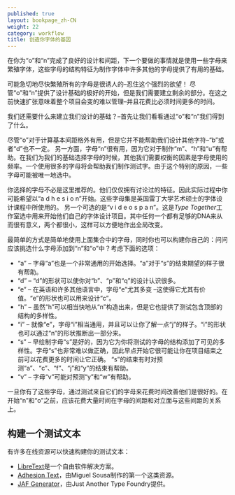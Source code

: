 ```yaml
---
published: true
layout: bookpage_zh-CN
weight: 22
category: workflow
title: 创造你字体的基因
---
```


在你为“o”和“n”完成了良好的设计和间距，下一个要做的事情就是使用一些字母来繁殖字体，这些字母的结构特征为制作字体中许多其他的字母提供了有用的基础。

可能急切地尽快繁殖所有的字母是很诱人的&ndash;忍住这个强烈的欲望！
尽管“o”和“n”提供了设计基础的极好的开始，但是我们需要建立剩余的部分。在这之前快速扩张意味着整个项目会变的难以管理&ndash;并且花费比必须时间更多的时间。

我们还需要什么来建立我们设计的基础？&ndash;首先让我们看看通过“o”和“n”我们得到了什么。

尽管“o”对于计算基本间距格外有用，但是它并不能帮助我们设计其他字符&ndash;“b”或者“d”也不一定。
另一方面，字母“n”很有用，因为它对于制作“m”、“h”和“u”有帮助。在我们为我们的基础选择字母的时候，其他我们需要权衡的因素是字母使用的频率。一个使用很多的字母将会帮助我们制作测试字。由于这个特别的原因，一些字母可能被唯一地选中。

你选择的字母不必是这里推荐的。他们仅仅拥有讨论过的特征。因此实际过程中你可能希望以“a d h e s i o n”开始。这些字母集是英国雷丁大学艺术硕士的字体设计课程中所使用的。
另一个可选的是“v i d e o s p a n”。这是*Type Together*工作室选中用来开始他们自己的字体设计项目。其中任何一个都有足够的DNA来从而很有意义，两个都很小，这样可以方便地作出全局改变。

最简单的方式是简单地使用上面集合中的字母，同时你也可以构建你自己的：问问应该挑选什么字母添加到“n”和“o”中？考虑下面的选项：

- “a” &ndash; 字母“a”也是一个非常通用的开始选择。“a”对于“s”的结束期望的样子很有帮助。
- “d” &ndash; “d”的形状可以使你对“b”、“p”和“q”的设计认识很多。
- “e” &ndash; 在英语和许多其他语言中，字母“e”尤其多变 &ndash;这使得它尤其有价值。“e”的形状也可以用来设计“c”。
- “h” &ndash; 虽然“h”可以相当快地从“n”构造出来，但是它也提供了测试包含顶部的结构的多样性。
- “i” &ndash; 就像“e”，字母“i”相当通用，并且可以让你了解一点“j”的样子。“i”的形状也可以通过“n”的形状推断出一部分来。
- “s” &ndash; 早绘制字母“s”是好的，因为它为你将测试的字母的结构添加了可见的多样性。字母“s”也非常难以做正确，因此早点开始它很可能让你在项目结束之前可以花费更多的时间让它正确。
“s”的结束有时对预测“a”、“c”、“f”、“j”和“y”的结束有帮助。
- “v” &ndash; 字母“v”可能对预测“y”和“w”有帮助。

一旦你有了这些字母，通过测试来自它们的字母来花费时间改善他们是很好的。在开始“n”和“o”之前，应该花费大量时间在字母的间距和对立面与这些间距的关系上。

## 构建一个测试文本

有许多在线资源可以快速构建你的测试文本：

- [LibreText]是一个自由软件解决方案。
- [Adhesion Text]，由Miguel Sousa制作的第一个这类资源。
- [JAF Generator]，由Just Another Type Foundry提供。

[LibreText]: http://libretext.org
[Adhesion Text]: http://www.adhesiontext.com/
[JAF Generator]: http://justanotherfoundry.com/generator